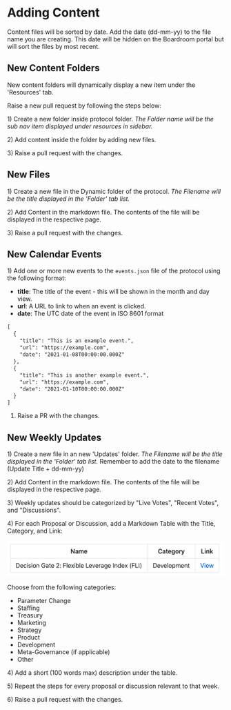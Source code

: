 # Adding Content

Content files will be sorted by date. Add the date \(dd-mm-yy\) to the file name you are creating. This date will be hidden on the Boardroom portal but will sort the files by most recent.

## New Content Folders

New content folders will dynamically display a new item under the 'Resources' tab.

Raise a new pull request by following the steps below:

1\) Create a new folder inside protocol folder. _The Folder name will be the sub nav item displayed under resources in sidebar._

2\) Add content inside the folder by adding new files.

3\) Raise a pull request with the changes.

## New Files

1\) Create a new file in the Dynamic folder of the protocol. _The Filename will be the title displayed in the 'Folder' tab list._

2\) Add Content in the markdown file. The contents of the file will be displayed in the respective page.

3\) Raise a pull request with the changes.

## New Calendar Events

1\) Add one or more new events to the `events.json` file of the protocol using the following format:

* **title**: The title of the event - this will be shown in the month and day view.
* **url**: A URL to link to when an event is clicked.
* **date**: The UTC date of the event in ISO 8601 format

```text
[
  {
    "title": "This is an example event.",
    "url": "https://example.com",
    "date": "2021-01-08T00:00:00.000Z"
  },
  {
    "title": "This is another example event.",
    "url": "https://example.com",
    "date": "2021-01-10T00:00:00.000Z"
  }
]
```

1. Raise a PR with the changes.

## New Weekly Updates

1\) Create a new file in an new 'Updates' folder. _The Filename will be the title displayed in the 'Folder' tab list._ Remember to add the date to the filename \(Update Title + dd-mm-yy\)

2\) Add Content in the markdown file. The contents of the file will be displayed in the respective page.

3\) Weekly updates should be categorized by "Live Votes", "Recent Votes", and "Discussions".

4\) For each Proposal or Discussion, add a Markdown Table with the Title, Category, and Link:

![](../../.gitbook/assets/weekly-update-example.png)

Choose from the following categories:

* Parameter Change
* Staffing
* Treasury
* Marketing
* Strategy
* Product
* Development
* Meta-Governance \(if applicable\)
* Other

4\) Add a short \(100 words max\) description under the table.

5\) Repeat the steps for every proposal or discussion relevant to that week.

6\) Raise a pull request with the changes.

